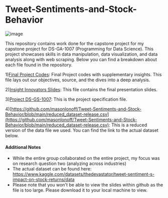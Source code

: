 # Tweet-Sentiments-and-Stock-Behavior
![image](https://isenbergmarketing.wordpress.com/wp-content/uploads/2022/06/image-1-3.png)

This repository contains work done for the capstone project for my capstone project for DS-GA-1007 (Programming for Data Science). This project showcases skills in data manipulation, data visualization, and data analysis along with web scraping. Below you can find a breakdown about each file found in the repository.

1)[Final Project Codes](https://github.com/masonlonoff/Tweet-Sentiments-and-Stock-Behavior/blob/main/1007_final_project_fv.ipynb): Final Project codes with supplementary insights. This file lays out our objectives, source, and the dives into a deep analysis.

2)[Insight Innovators Slides](https://github.com/masonlonoff/Tweet-Sentiments-and-Stock-Behavior/blob/main/Insight_Innovators_Group_17.pptx): This file contains the final presentation slides.

3)[Project DS-GS-1007](https://github.com/masonlonoff/Tweet-Sentiments-and-Stock-Behavior/blob/main/Project_DSGA1007_Fall2024.pdf): This is the project specification file. 

4)[https://github.com/masonlonoff/Tweet-Sentiments-and-Stock-Behavior/blob/main/reduced_dataset-release.csv](https://github.com/masonlonoff/Tweet-Sentiments-and-Stock-Behavior/blob/main/reduced_dataset-release.csv): This is a reduced version of the data file we used. You can find the link to the actual dataset below. 


#### Additional Notes
- While the entire group collaborated on the entire project, my focus was on research question two (analyzing across industries)
- The actual dataset can be found here: https://www.kaggle.com/datasets/thedevastator/tweet-sentiment-s-impact-on-stock-returns/data
- Please note that you won't be able to view the slides within github as the file is too large. Please download it to your local machine to view.
